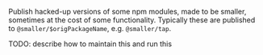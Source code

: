 Publish hacked-up versions of some npm modules, made to be smaller, sometimes
at the cost of some functionality. Typically these are published to
`@smaller/$origPackageName`, e.g. `@smaller/tap`.

TODO: describe how to maintain this and run this

